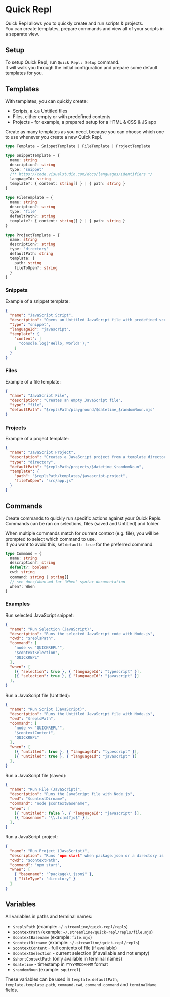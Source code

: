 # Quick Repl

Quick Repl allows you to quickly create and run scripts & projects.  
You can create templates, prepare commands and view all of your scripts in a separate view.

## Setup

To setup Quick Repl, run `Quick Repl: Setup` command.  
It will walk you through the initial configuration and prepare some default templates for you.

## Templates

With templates, you can quickly create:
- Scripts, a.k.a Untitled files
- Files, either empty or with predefined contents
- Projects – for example, a prepared setup for a HTML & CSS & JS app

Create as many templates as you need, because you can choose which one to use whenever you create a new Quick Repl.

```ts
type Template = SnippetTemplate | FileTemplate | ProjectTemplate

type SnippetTemplate = {
  name: string
  description?: string
  type: 'snippet'
  /** https://code.visualstudio.com/docs/languages/identifiers */
  languageId: string
  template?: { content: string[] } | { path: string }
}

type FileTemplate = {
  name: string
  description?: string
  type: 'file'
  defaultPath?: string
  template?: { content: string[] } | { path: string }
}

type ProjectTemplate = {
  name: string
  description?: string
  type: 'directory'
  defaultPath: string
  template: {
    path: string
    fileToOpen?: string
  }
}
```

### Snippets

Example of a snippet template:
```json
{
  "name": "JavaScript Script",
  "description": "Opens an Untitled JavaScript file with predefined script template",
  "type": "snippet",
  "languageId": "javascript",
  "template": {
    "content": [
      "console.log('Hello, World!');"
    ]
  }
}
```

### Files

Example of a file template:
```json
{
  "name": "JavaScript File",
  "description": "Creates an empty JavaScript file",
  "type": "file",
  "defaultPath": "$replsPath/playground/$datetime_$randomNoun.mjs"
}
```

### Projects

Example of a project template:
```json
{
  "name": "JavaScript Project",
  "description": "Creates a JavaScript project from a template directory, and then opens src/app.js file",
  "type": "directory",
  "defaultPath": "$replsPath/projects/$datetime_$randomNoun",
  "template": {
    "path": "$replsPath/templates/javascript-project",
    "fileToOpen": "src/app.js"
  }
}
```

## Commands

Create commands to quickly run specific actions against your Quick Repls.  
Commands can be ran on selections, files (saved and Untitled) and folder.

When multiple commands match for current context (e.g. file), you will be prompted to select which command to use.  
If you want to avoid this, set `default: true` for the preferred command.

```ts
type Command = {
  name: string
  description?: string
  default?: boolean
  cwd: string
  command: string | string[]
  // see docs/when.md for 'When' syntax documentation
  when?: When
}
```

### Examples

Run selected JavaScript snippet:
```json
{
  "name": "Run Selection (JavaScript)",
  "description": "Runs the selected JavaScript code with Node.js",
  "cwd": "$replsPath",
  "command": [
    "node << 'QUICKREPL'",
    "$contextSelection",
    "QUICKREPL"
  ],
  "when": [
    [{ "selection": true }, { "languageId": "typescript" }],
    [{ "selection": true }, { "languageId": "javascript" }]
  ],
}
```

Run a JavaScript file (Untitled):
```json
{
  "name": "Run Script (JavaScript)",
  "description": "Runs the Untitled JavaScript file with Node.js",
  "cwd": "$replsPath",
  "command": [
    "node << 'QUICKREPL'",
    "$contextContent",
    "QUICKREPL"
  ],
  "when": [
    [{ "untitled": true }, { "languageId": "typescript" }],
    [{ "untitled": true }, { "languageId": "javascript" }]
  ],
}
```

Run a JavaScript file (saved):
```json
{
  "name": "Run File (JavaScript)",
  "description": "Runs the JavaScript file with Node.js",
  "cwd": "$contextDirname",
  "command": "node $contextBasename",
  "when": [
    [{ "untitled": false }, { "languageId": "javascript" }],
    [{ "basename": "\\.(c|m)?js$" }],
  ],
}
```

Run a JavaScript project:
```json
{
  "name": "Run Project (JavaScript)",
  "description": "Runs "npm start" when package.json or a directory is selected",
  "cwd": "$contextPath",
  "command": "npm start",
  "when": [
    { "basename": "^package\\.json$" },
    { "fileType": "directory" }
  ]
}
```

## Variables

All variables in paths and terminal names:
- `$replsPath` (example: `~/.streamline/quick-repl/repls`)
- `$contextPath` (example: `~/.streamline/quick-repl/repls/file.mjs`)
- `$contextBasename` (example: `file.mjs`)
- `$contextDirname` (example: `~/.streamline/quick-repl/repls`)
- `$contextContent` - full contents of file (if available)
- `$contextSelection` - current selection (if available and not empty)
- `$shortContextPath` (only available in terminal names)
- `$datetime` - timestamp in `YYYYMMDDHHMM` format
- `$randomNoun` (example: `squirrel`)

These variables can be used in `template.defaultPath`, `template.template.path`, `command.cwd`, `command.command` and `terminalName` fields.
